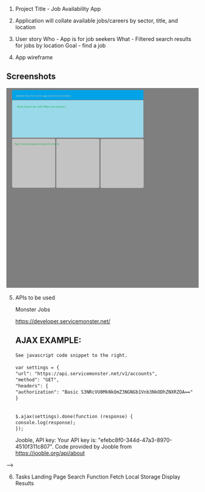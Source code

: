 1. Project Title - Job Availability App

2. Application will collate available jobs/careers by sector, title, and location

3. User story
    Who - App is for job seekers
    What - Filtered search results for jobs by location
    Goal - find a job

4. App wireframe
## Screenshots
![Example screenshot](./images/projectOneWireframe.jpg)

5.  APIs to be used

    Monster Jobs

    https://developer.servicemonster.net/

    ## AJAX EXAMPLE:
        See javascript code snippet to the right.

        var settings = {
        "url": "https://api.servicemonster.net/v1/accounts",
        "method": "GET",
        "headers": {
        "authorization": "Basic S3NRcVU0MkNkOmZ3NGNGb1Vnb3NkODhZNXRZOA=="
        }


        $.ajax(settings).done(function (response) {
        console.log(response);
        });


    Jooble, API key: Your API key is: "efebc8f0-344d-47a3-8970-4510f311c807".
    Code provided by Jooble from https://jooble.org/api/about
    <!-- <var url = "https://jooble.org/api/";
    <!-- var key = "<YOUR_API_KEY>";
    var params = "{ keywords: 'it', location: 'Bern'}"

    //create xmlHttpRequest object
    var http = new XMLHttpRequest();
    //open connection. true - asynchronous, false - synchronous
    http.open("POST", url + key, true);

    //Send the proper header information
    http.setRequestHeader("Content-type", "application/json");
	
    //Callback when the state changes
    http.onreadystatechange = function() {
	if(http.readyState == 4 && http.status == 200) {
		alert(http.responseText);
	} -->
<!-- }
//Send request to the server
http.send(params);> --> -->



6. Tasks
    Landing Page
    Search Function
    Fetch
    Local Storage
    Display Results

